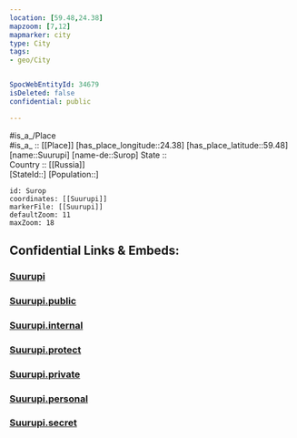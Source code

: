 ```yaml
---
location: [59.48,24.38] 
mapzoom: [7,12] 
mapmarker: city 
type: City
tags:
- geo/City


SpocWebEntityId: 34679
isDeleted: false
confidential: public

---
```

#is_a_/Place  
#is_a_ :: [[Place]] 
[has_place_longitude::24.38] 
[has_place_latitude::59.48] 
[name::Suurupi] 
[name-de::Surop] 
State ::  
Country :: [[Russia]]  
[StateId::] 
[Population::] 



```leaflet
id: Surop
coordinates: [[Suurupi]] 
markerFile: [[Suurupi]] 
defaultZoom: 11 
maxZoom: 18
```


## Confidential Links & Embeds: 

### [Suurupi](/_Standards/Earth/Continent/Europe/Europe~North/Estonia/Counties~Estonia/Harju/City/Suurupi.md) 

### [Suurupi.public](/_public/Earth/Continent/Europe/Europe~North/Estonia/Counties~Estonia/Harju/City/Suurupi.public.md) 

### [Suurupi.internal](/_internal/Earth/Continent/Europe/Europe~North/Estonia/Counties~Estonia/Harju/City/Suurupi.internal.md) 

### [Suurupi.protect](/_protect/Earth/Continent/Europe/Europe~North/Estonia/Counties~Estonia/Harju/City/Suurupi.protect.md) 

### [Suurupi.private](/_private/Earth/Continent/Europe/Europe~North/Estonia/Counties~Estonia/Harju/City/Suurupi.private.md) 

### [Suurupi.personal](/_personal/Earth/Continent/Europe/Europe~North/Estonia/Counties~Estonia/Harju/City/Suurupi.personal.md) 

### [Suurupi.secret](/_secret/Earth/Continent/Europe/Europe~North/Estonia/Counties~Estonia/Harju/City/Suurupi.secret.md)

